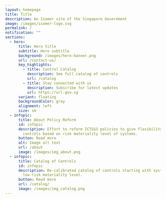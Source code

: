 ```yaml
---
layout: homepage
title: Title
description: An Isomer site of the Singapore Government
image: /images/isomer-logo.svg
permalink: /
notification: ""
sections:
  - hero:
      title: Hero title
      subtitle: Hero subtitle
      background: /images/hero-banner.png
      url: /contact-us/
      key_highlights:
        - title: Control Catalog
          description: See full catalog of controls
          url: /catalog
        - title: Stay connected with us
          description: Subscribe for latest updates
          url: https://url.gov.sg
      variant: floating
      backgroundColor: gray
      alignment: left
      size: sm
  - infopic:
      title: About Policy Reform
      id: infopic
      description: Effort to reform ICT&SS policies to give flexibility to right-fit
        controls based on risk materiality level of systems.
      button: Read more
      alt: Image alt text
      url: /about
      image: /images/img_about.png
  - infopic:
      title: Catalog of Controls
      id: infopic
      description: Re-calibrated catalog of controls starting with systems under
        low-risk materiality level.
      button: Read more
      url: /catalog/
      image: /images/img_catalog.png
---
```


